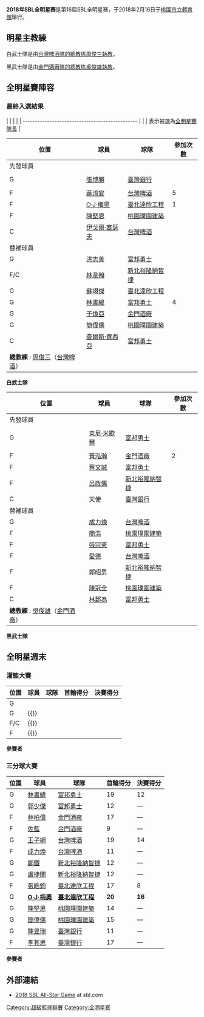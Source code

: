 **2018年SBL全明星赛**是第16届SBL全明星赛，于2018年2月16日于[桃園市立體育館](../Page/桃園市立體育館.md "wikilink")舉行。

## 明星主教練

白武士隊是由[台灣啤酒隊的總教练](../Page/台灣啤酒籃球隊.md "wikilink")[周俊三執教](https://zh.wikipedia.org/wiki/周俊三 "wikilink")。

黑武士隊是由[金門酒廠隊的總教练](../Page/金門酒廠籃球隊.md "wikilink")[吳俊雄執教](https://zh.wikipedia.org/wiki/吳俊雄 "wikilink")。

## 全明星賽陣容

### 最終入選結果

|  |                                                 |
|  | ----------------------------------------------- |
|  | 表示被選為[全明星賽隊長](../Page/超級籃球聯賽全明星賽.md "wikilink") |

| 位置                                                                                                   | 球員                                                          | 球隊                                        | 參加次數 |
| ---------------------------------------------------------------------------------------------------- | ----------------------------------------------------------- | ----------------------------------------- | ---- |
| 先發球員                                                                                                 |                                                             |                                           |      |
|                                                                                                      |                                                             |                                           |      |
| G                                                                                                    | [張博勝](../Page/張博勝.md "wikilink")                            | [臺灣銀行](../Page/臺灣銀行籃球隊.md "wikilink")     |      |
|                                                                                                      |                                                             |                                           |      |
| F                                                                                                    | [蔣淯安](https://zh.wikipedia.org/wiki/蔣淯安 "wikilink")         | [台灣啤酒](../Page/台灣啤酒籃球隊.md "wikilink")     | 5    |
| F                                                                                                    | [O·J·梅奧](https://zh.wikipedia.org/wiki/O·J·梅奧 "wikilink")   | [臺北達欣工程](../Page/達欣工程籃球隊.md "wikilink")   | 1    |
| F                                                                                                    | [陳堅恩](../Page/陳堅恩.md "wikilink")                            | [桃園璞園建築](../Page/璞園建築籃球隊.md "wikilink")   |      |
| C                                                                                                    | [伊戈爾·塞瑟夫](https://zh.wikipedia.org/wiki/伊戈爾·塞瑟夫 "wikilink") | [台灣啤酒](../Page/台灣啤酒籃球隊.md "wikilink")     |      |
| 替補球員                                                                                                 |                                                             |                                           |      |
| G                                                                                                    | [洪志善](https://zh.wikipedia.org/wiki/洪志善 "wikilink")         | [富邦勇士](../Page/富邦勇士籃球隊.md "wikilink")     |      |
| F/C                                                                                                  | [林韋翰](../Page/林韋翰.md "wikilink")                            | [新北裕隆納智捷](../Page/裕隆納智捷籃球隊.md "wikilink") |      |
| G                                                                                                    | [蘇翊傑](https://zh.wikipedia.org/wiki/蘇翊傑 "wikilink")         | [臺北達欣工程](../Page/達欣工程籃球隊.md "wikilink")   |      |
| G                                                                                                    | [林書緯](https://zh.wikipedia.org/wiki/林書緯 "wikilink")         | [富邦勇士](../Page/富邦勇士籃球隊.md "wikilink")     | 4    |
| G                                                                                                    | [于煥亞](../Page/于煥亞.md "wikilink")                            | [金門酒廠](../Page/金門酒廠籃球隊.md "wikilink")     |      |
| G                                                                                                    | [簡偉儒](https://zh.wikipedia.org/wiki/簡偉儒 "wikilink")         | [桃園璞園建築](../Page/璞園建築籃球隊.md "wikilink")   |      |
| C                                                                                                    | [查爾斯·賈西亞](https://zh.wikipedia.org/wiki/查爾斯·賈西亞 "wikilink") | [富邦勇士](../Page/富邦勇士籃球隊.md "wikilink")     |      |
| **總教練** : [周俊三](https://zh.wikipedia.org/wiki/周俊三 "wikilink")（[台灣啤酒](../Page/台灣啤酒籃球隊.md "wikilink")） |                                                             |                                           |      |

**白武士隊**

| 位置                                                                                                   | 球員                                                        | 球隊                                        | 參加次數 |
| ---------------------------------------------------------------------------------------------------- | --------------------------------------------------------- | ----------------------------------------- | ---- |
| 先發球員                                                                                                 |                                                           |                                           |      |
|                                                                                                      |                                                           |                                           |      |
| G                                                                                                    | [東尼·米歇爾](https://zh.wikipedia.org/wiki/東尼·米歇爾 "wikilink") | [富邦勇士](../Page/富邦勇士籃球隊.md "wikilink")     |      |
|                                                                                                      |                                                           |                                           |      |
| F                                                                                                    | [黃泓瀚](../Page/黃泓瀚.md "wikilink")                          | [金門酒廠](../Page/金門酒廠籃球隊.md "wikilink")     | 2    |
| F                                                                                                    | [蔡文誠](https://zh.wikipedia.org/wiki/蔡文誠 "wikilink")       | [富邦勇士](../Page/富邦勇士籃球隊.md "wikilink")     |      |
| F                                                                                                    | [呂政儒](https://zh.wikipedia.org/wiki/呂政儒 "wikilink")       | [新北裕隆納智捷](../Page/裕隆納智捷籃球隊.md "wikilink") |      |
| C                                                                                                    | 天使                                                        | [臺灣銀行](../Page/臺灣銀行籃球隊.md "wikilink")     |      |
| 替補球員                                                                                                 |                                                           |                                           |      |
| G                                                                                                    | [成力煥](https://zh.wikipedia.org/wiki/成力煥 "wikilink")       | [台灣啤酒](../Page/台灣啤酒籃球隊.md "wikilink")     |      |
| F                                                                                                    | [簡浩](https://zh.wikipedia.org/wiki/簡浩 "wikilink")         | [桃園璞園建築](../Page/璞園建築籃球隊.md "wikilink")   |      |
| F                                                                                                    | [張宗憲](https://zh.wikipedia.org/wiki/張宗憲 "wikilink")       | [富邦勇士](../Page/富邦勇士籃球隊.md "wikilink")     |      |
| F                                                                                                    | [愛德](https://zh.wikipedia.org/wiki/愛德 "wikilink")         | [台灣啤酒](../Page/台灣啤酒籃球隊.md "wikilink")     |      |
| F                                                                                                    | [郭昭男](https://zh.wikipedia.org/wiki/郭昭男 "wikilink")       | [新北裕隆納智捷](../Page/裕隆納智捷籃球隊.md "wikilink") |      |
| F                                                                                                    | [陳冠全](https://zh.wikipedia.org/wiki/陳冠全 "wikilink")       | [桃園璞園建築](../Page/璞園建築籃球隊.md "wikilink")   |      |
| C                                                                                                    | [林郅為](https://zh.wikipedia.org/wiki/林郅為 "wikilink")       | [富邦勇士](../Page/富邦勇士籃球隊.md "wikilink")     |      |
| **總教練** : [吳俊雄](https://zh.wikipedia.org/wiki/吳俊雄 "wikilink")（[金門酒廠](../Page/金門酒廠籃球隊.md "wikilink")） |                                                           |                                           |      |

**黑武士隊**

## 全明星週末

### 灌籃大賽

| 位置  | 球員                                            | 球隊                                            | 首輪得分 | 決賽得分 |
| --- | --------------------------------------------- | --------------------------------------------- | ---- | ---- |
| G   | [](https://zh.wikipedia.org/wiki/ "wikilink") | [](https://zh.wikipedia.org/wiki/ "wikilink") |      |      |
| G   | {{}}                                          | [](https://zh.wikipedia.org/wiki/ "wikilink") |      |      |
| F/C | {{}}                                          | [](https://zh.wikipedia.org/wiki/ "wikilink") |      |      |
| F   | {{}}                                          | [](https://zh.wikipedia.org/wiki/ "wikilink") |      |      |

**參賽者**

### 三分球大賽

| 位置 | 球員                                                            | 球隊                                                    | 首輪得分   | 決賽得分   |
| -- | ------------------------------------------------------------- | ----------------------------------------------------- | ------ | ------ |
| G  | [林書緯](https://zh.wikipedia.org/wiki/林書緯 "wikilink")           | [富邦勇士](https://zh.wikipedia.org/wiki/富邦勇士 "wikilink") | 19     | 12     |
| G  | [郭少傑](https://zh.wikipedia.org/wiki/郭少傑 "wikilink")           | [富邦勇士](https://zh.wikipedia.org/wiki/富邦勇士 "wikilink") | 12     | —      |
| F  | [林柏偉](https://zh.wikipedia.org/wiki/林柏偉 "wikilink")           | [金門酒廠](../Page/金門酒廠籃球隊.md "wikilink")                 | 17     | —      |
| F  | [佐藍](https://zh.wikipedia.org/wiki/佐藍 "wikilink")             | [金門酒廠](../Page/金門酒廠籃球隊.md "wikilink")                 | 9      | —      |
| G  | [王子綱](https://zh.wikipedia.org/wiki/王子綱 "wikilink")           | [台灣啤酒](../Page/台灣啤酒籃球隊.md "wikilink")                 | 19     | 14     |
| F  | [成力煥](https://zh.wikipedia.org/wiki/成力煥 "wikilink")           | [台灣啤酒](../Page/台灣啤酒籃球隊.md "wikilink")                 | 11     | —      |
| G  | [鄭鐵](https://zh.wikipedia.org/wiki/鄭鐵 "wikilink")             | [新北裕隆納智捷](../Page/裕隆納智捷籃球隊.md "wikilink")             | 12     | —      |
| G  | [盧捷閔](https://zh.wikipedia.org/wiki/盧捷閔 "wikilink")           | [新北裕隆納智捷](../Page/裕隆納智捷籃球隊.md "wikilink")             | 12     | —      |
| F  | [張皓鈞](https://zh.wikipedia.org/wiki/張皓鈞 "wikilink")           | [臺北達欣工程](../Page/達欣工程籃球隊.md "wikilink")               | 17     | 8      |
| G  | **[O·J·梅奧](https://zh.wikipedia.org/wiki/O·J·梅奧 "wikilink")** | **[臺北達欣工程](../Page/達欣工程籃球隊.md "wikilink")**           | **20** | **16** |
| G  | [陳堅恩](../Page/陳堅恩.md "wikilink")                              | [桃園璞園建築](../Page/璞園建築籃球隊.md "wikilink")               | 14     | —      |
| G  | [簡偉儒](https://zh.wikipedia.org/wiki/簡偉儒 "wikilink")           | [桃園璞園建築](../Page/璞園建築籃球隊.md "wikilink")               | 15     | —      |
| G  | [陳昱瑞](../Page/陳昱瑞.md "wikilink")                              | [臺灣銀行](../Page/臺灣銀行籃球隊.md "wikilink")                 | 11     | —      |
| F  | [李其恩](https://zh.wikipedia.org/wiki/李其恩 "wikilink")           | [臺灣銀行](../Page/臺灣銀行籃球隊.md "wikilink")                 | 17     | —      |

**參賽者**

## 外部連結

  - [2018 SBL All-Star Game](https://sbl.choxue.com/) at sbl.com

[Category:超級籃球聯賽](https://zh.wikipedia.org/wiki/Category:超級籃球聯賽 "wikilink") [Category:全明星赛](https://zh.wikipedia.org/wiki/Category:全明星赛 "wikilink")